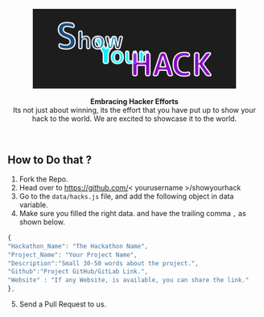 <p align="center">
<img src = "./assets/logo.svg" width="80%">

</p>

<p align ="center"> 
  <b>Embracing Hacker Efforts</b><br/>
Its not just about winning, its the effort that you have put up to show your hack to the world. We are excited to showcase it to the world.
</p>
<br/>


## How to Do that ?
1. Fork the Repo.
2. Head over to https://github.com/<  yourusername  >/showyourhack
3. Go to the `data/hacks.js` file, and add the following object in data variable. 
4. Make sure you filled the right data. and  have the trailing comma `,` as shown below.

```js
{
"Hackathon_Name": "The Hackathon Name",
"Project_Name": "Your Project Name",
"Description":"Small 30-50 words about the project.", 
"Github":"Project GitHub/GitLab Link.",
"Website" : "If any Website, is available, you can share the link."
},
```

5. Send a Pull Request to us.

